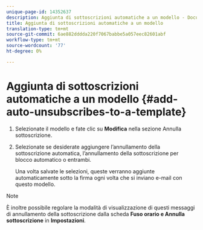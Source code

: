 ```yaml
---
unique-page-id: 14352637
description: Aggiunta di sottoscrizioni automatiche a un modello - Documenti Marketo - Documentazione prodotto
title: Aggiunta di sottoscrizioni automatiche a un modello
translation-type: tm+mt
source-git-commit: 6ae882dddda220f7067babbe5a057eec82601abf
workflow-type: tm+mt
source-wordcount: '77'
ht-degree: 0%

---
```



# Aggiunta di sottoscrizioni automatiche a un modello {#add-auto-unsubscribes-to-a-template}

1. Selezionate il modello e fate clic su **Modifica** nella sezione Annulla sottoscrizione.

1. Selezionate se desiderate aggiungere l’annullamento della sottoscrizione automatica, l’annullamento della sottoscrizione per blocco automatico o entrambi.

   Una volta salvate le selezioni, queste verranno aggiunte automaticamente sotto la firma ogni volta che si inviano e-mail con questo modello.

>[!NOTE]
>
>È inoltre possibile regolare la modalità di visualizzazione di questi messaggi di annullamento della sottoscrizione dalla scheda **Fuso orario e Annulla sottoscrizione** in **Impostazioni**.
